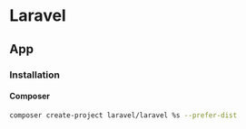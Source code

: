 # Laravel

<!--
https://github.com/lucid-architecture/laravel
https://github.com/arquivei/laravel-prometheus-exporter
-->

## App

### Installation

#### Composer

```sh
composer create-project laravel/laravel %s --prefer-dist
```
